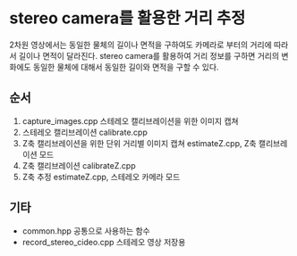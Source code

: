 # stereo camera를 활용한 거리 추정

2차원 영상에서는 동일한 물체의 길이나 면적을 구하여도 카메라로 부터의 거리에 따라서 길이나 면적이 달라진다.
stereo camera를 활용하여 거리 정보를 구하면 거리의 변화에도 동일한 물체에 대해서 동일한 길이와 면적을 구할 수 있다.


## 순서
1. capture_images.cpp
    스테레오 캘리브레이션을 위한 이미지 캡쳐
2. 스테레오 캘리브레이션
    calibrate.cpp
3. Z축 캘리브레이션을 위한 단위 거리별 이미지 캡쳐
    estimateZ.cpp, Z축 캘리브레이션 모드
4. Z축 캘리브레이션
    calibrateZ.cpp
5. Z축 추정
    estimateZ.cpp, 스테레오 카메라 모드


## 기타
* common.hpp
    공통으로 사용하는 함수
* record_stereo_cideo.cpp
    스테레오 영상 저장용
